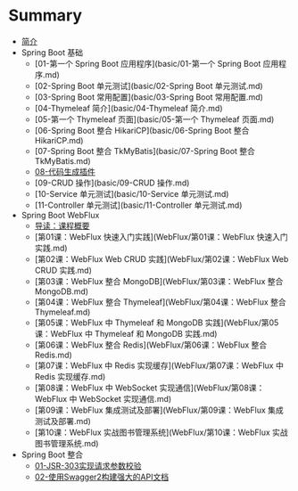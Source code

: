 # Summary

* [简介](README.md)
* Spring Boot 基础
    * [01-第一个 Spring Boot 应用程序](basic/01-第一个 Spring Boot 应用程序.md)
    * [02-Spring Boot 单元测试](basic/02-Spring Boot 单元测试.md)
    * [03-Spring Boot 常用配置](basic/03-Spring Boot 常用配置.md)
    * [04-Thymeleaf 简介](basic/04-Thymeleaf 简介.md)
    * [05-第一个 Thymeleaf 页面](basic/05-第一个 Thymeleaf 页面.md)
    * [06-Spring Boot 整合 HikariCP](basic/06-Spring Boot 整合 HikariCP.md)
    * [07-Spring Boot 整合 TkMyBatis](basic/07-Spring Boot 整合 TkMyBatis.md)
    * [08-代码生成插件](basic/08-代码生成插件.md)
    * [09-CRUD 操作](basic/09-CRUD 操作.md)
    * [10-Service 单元测试](basic/10-Service 单元测试.md)
    * [11-Controller 单元测试](basic/11-Controller 单元测试.md)
* Spring Boot WebFlux
    * [导读：课程概要](WebFlux/导读：课程概要.md)
    * [第01课：WebFlux 快速入门实践](WebFlux/第01课：WebFlux 快速入门实践.md)
    * [第02课：WebFlux Web CRUD 实践](WebFlux/第02课：WebFlux Web CRUD 实践.md)
    * [第03课：WebFlux 整合 MongoDB](WebFlux/第03课：WebFlux 整合 MongoDB.md)
    * [第04课：WebFlux 整合 Thymeleaf](WebFlux/第04课：WebFlux 整合 Thymeleaf.md)
    * [第05课：WebFlux 中 Thymeleaf 和 MongoDB 实践](WebFlux/第05课：WebFlux 中 Thymeleaf 和 MongoDB 实践.md)
    * [第06课：WebFlux 整合 Redis](WebFlux/第06课：WebFlux 整合 Redis.md)
    * [第07课：WebFlux 中 Redis 实现缓存](WebFlux/第07课：WebFlux 中 Redis 实现缓存.md)
    * [第08课：WebFlux 中 WebSocket 实现通信](WebFlux/第08课：WebFlux 中 WebSocket 实现通信.md)
    * [第09课：WebFlux 集成测试及部署](WebFlux/第09课：WebFlux 集成测试及部署.md)
    * [第10课：WebFlux 实战图书管理系统](WebFlux/第10课：WebFlux 实战图书管理系统.md)
* Spring Boot 整合
    * [01-JSR-303实现请求参数校验](Integration/01-JSR-303实现请求参数校验.md)
    * [02-使用Swagger2构建强大的API文档](Integration/02-使用Swagger2构建强大的API文档.md)


